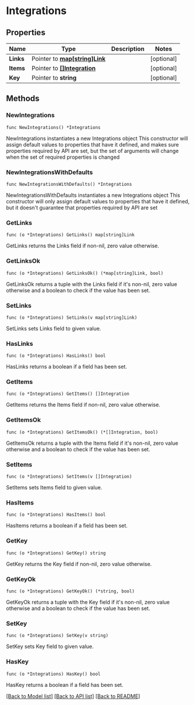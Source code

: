 # Integrations

## Properties

Name | Type | Description | Notes
------------ | ------------- | ------------- | -------------
**Links** | Pointer to [**map[string]Link**](Link.md) |  | [optional] 
**Items** | Pointer to [**[]Integration**](Integration.md) |  | [optional] 
**Key** | Pointer to **string** |  | [optional] 

## Methods

### NewIntegrations

`func NewIntegrations() *Integrations`

NewIntegrations instantiates a new Integrations object
This constructor will assign default values to properties that have it defined,
and makes sure properties required by API are set, but the set of arguments
will change when the set of required properties is changed

### NewIntegrationsWithDefaults

`func NewIntegrationsWithDefaults() *Integrations`

NewIntegrationsWithDefaults instantiates a new Integrations object
This constructor will only assign default values to properties that have it defined,
but it doesn't guarantee that properties required by API are set

### GetLinks

`func (o *Integrations) GetLinks() map[string]Link`

GetLinks returns the Links field if non-nil, zero value otherwise.

### GetLinksOk

`func (o *Integrations) GetLinksOk() (*map[string]Link, bool)`

GetLinksOk returns a tuple with the Links field if it's non-nil, zero value otherwise
and a boolean to check if the value has been set.

### SetLinks

`func (o *Integrations) SetLinks(v map[string]Link)`

SetLinks sets Links field to given value.

### HasLinks

`func (o *Integrations) HasLinks() bool`

HasLinks returns a boolean if a field has been set.

### GetItems

`func (o *Integrations) GetItems() []Integration`

GetItems returns the Items field if non-nil, zero value otherwise.

### GetItemsOk

`func (o *Integrations) GetItemsOk() (*[]Integration, bool)`

GetItemsOk returns a tuple with the Items field if it's non-nil, zero value otherwise
and a boolean to check if the value has been set.

### SetItems

`func (o *Integrations) SetItems(v []Integration)`

SetItems sets Items field to given value.

### HasItems

`func (o *Integrations) HasItems() bool`

HasItems returns a boolean if a field has been set.

### GetKey

`func (o *Integrations) GetKey() string`

GetKey returns the Key field if non-nil, zero value otherwise.

### GetKeyOk

`func (o *Integrations) GetKeyOk() (*string, bool)`

GetKeyOk returns a tuple with the Key field if it's non-nil, zero value otherwise
and a boolean to check if the value has been set.

### SetKey

`func (o *Integrations) SetKey(v string)`

SetKey sets Key field to given value.

### HasKey

`func (o *Integrations) HasKey() bool`

HasKey returns a boolean if a field has been set.


[[Back to Model list]](../README.md#documentation-for-models) [[Back to API list]](../README.md#documentation-for-api-endpoints) [[Back to README]](../README.md)


